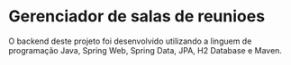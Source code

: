 # Gerenciador de salas de reunioes

O backend deste projeto foi desenvolvido utilizando a linguem de programação Java, Spring Web, Spring Data, JPA, H2 Database e Maven.
